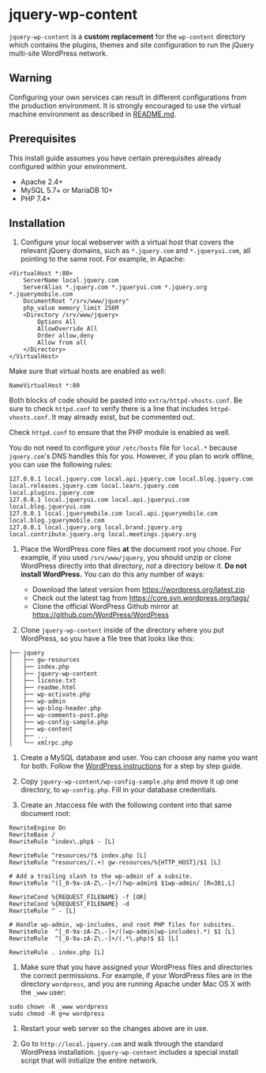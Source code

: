 # jquery-wp-content

`jquery-wp-content` is a **custom replacement** for the `wp-content` directory which contains the plugins, themes and site configuration to run the jQuery multi-site WordPress network.

## Warning

Configuring your own services can result in different configurations from the production environment. It is strongly encouraged to use the virtual machine environment as described in [README.md](README.md).

## Prerequisites

This install guide assumes you have certain prerequisites already configured within your environment.

* Apache 2.4+
* MySQL 5.7+ or MariaDB 10+
* PHP 7.4+

## Installation

1. Configure your local webserver with a virtual host that covers the relevant jQuery domains, such as `*.jquery.com` and `*.jqueryui.com`, all pointing to the same root. For example, in Apache:

```
<VirtualHost *:80>
	ServerName local.jquery.com
	ServerAlias *.jquery.com *.jqueryui.com *.jquery.org *.jquerymobile.com
	DocumentRoot "/srv/www/jquery"
	php_value memory_limit 256M
	<Directory /srv/www/jquery>
		Options All
		AllowOverride All
		Order allow,deny
		Allow from all
	</Directory>
</VirtualHost>
```

Make sure that virtual hosts are enabled as well:

```
NameVirtualHost *:80
```

Both blocks of code should be pasted into `extra/httpd-vhosts.conf`.
Be sure to check `httpd.conf` to verify there is a line that includes
`httpd-vhosts.conf`. It may already exist, but be commented out.

Check `httpd.conf` to ensure that the PHP module is enabled as well.

You do not need to configure your `/etc/hosts` file for `local.*` because `jquery.com`'s DNS handles this for you. However, if you plan to work offline, you can use the following rules:

```
127.0.0.1 local.jquery.com local.api.jquery.com local.blog.jquery.com local.releases.jquery.com local.learn.jquery.com local.plugins.jquery.com
127.0.0.1 local.jqueryui.com local.api.jqueryui.com local.blog.jqueryui.com
127.0.0.1 local.jquerymobile.com local.api.jquerymobile.com local.blog.jquerymobile.com
127.0.0.1 local.jquery.org local.brand.jquery.org local.contribute.jquery.org local.meetings.jquery.org
```

1. Place the WordPress core files **at** the document root you chose. For example, if you used `/srv/www/jquery`, you should unzip or clone WordPress directly into that directory, *not* a directory below it. **Do not install WordPress.** You can do this any number of ways:
	* Download the latest version from https://wordpress.org/latest.zip
	* Check out the latest tag from https://core.svn.wordpress.org/tags/
	* Clone the official WordPress Github mirror at https://github.com/WordPress/WordPress

1. Clone `jquery-wp-content` inside of the directory where you put WordPress, so you have a file tree that looks like this:

```
├── jquery
│   ├── gw-resources
│   ├── index.php
│   ├── jquery-wp-content
│   ├── license.txt
│   ├── readme.html
│   ├── wp-activate.php
│   ├── wp-admin
│   ├── wp-blog-header.php
│   ├── wp-comments-post.php
│   ├── wp-config-sample.php
│   ├── wp-content
│   ├── ...
│   └── xmlrpc.php
```

1. Create a MySQL database and user. You can choose any name you want for both. Follow the [WordPress instructions](https://codex.wordpress.org/Installing_WordPress#Step_2:_Create_the_Database_and_a_User) for a step by step guide.

1. Copy `jquery-wp-content/wp-config-sample.php` and move it up one directory, to `wp-config.php`. Fill in your database credentials.

1. Create an .htaccess file with the following content into that same document root:

```
RewriteEngine On
RewriteBase /
RewriteRule ^index\.php$ - [L]

RewriteRule ^resources/?$ index.php [L]
RewriteRule ^resources/(.+) gw-resources/%{HTTP_HOST}/$1 [L]

# Add a trailing slash to the wp-admin of a subsite.
RewriteRule ^([_0-9a-zA-Z\.-]+/)?wp-admin$ $1wp-admin/ [R=301,L]

RewriteCond %{REQUEST_FILENAME} -f [OR]
RewriteCond %{REQUEST_FILENAME} -d
RewriteRule ^ - [L]

# Handle wp-admin, wp-includes, and root PHP files for subsites.
RewriteRule  ^[_0-9a-zA-Z\.-]+/((wp-admin|wp-includes).*) $1 [L]
RewriteRule  ^[_0-9a-zA-Z\.-]+/(.*\.php)$ $1 [L]

RewriteRule . index.php [L]
```

1. Make sure that you have assigned your WordPress files and directories the correct permissions.
For example, if your WordPress files are in the directory ```wordpress```, and you are running Apache under Mac OS X with the ```_www``` user:

```
sudo chown -R _www wordpress
sudo chmod -R g+w wordpress
```

1. Restart your web server so the changes above are in use.

1. Go to `http://local.jquery.com` and walk through the standard WordPress installation. `jquery-wp-content` includes a special install script that will initialize the entire network.
